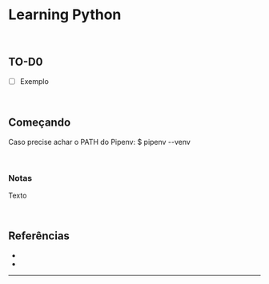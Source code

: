 # Learning Python

</br>

## TO-D0

- [ ] Exemplo

</br>

## Começando

Caso precise achar o PATH do Pipenv: $ pipenv --venv

</br>

### Notas

Texto

</br>

## Referências

- []()
- []()
  
***
